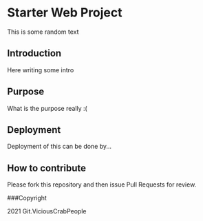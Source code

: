 # Starter Web Project
This is some random text

## Introduction
Here writing some intro

## Purpose
What is the purpose really :( 

## Deployment
Deployment of this can be done by...

## How to contribute
Please fork this repository and then issue Pull Requests for review.

###Copyright

2021 Git.ViciousCrabPeople
